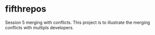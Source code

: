 # fifthrepos
Session 5 merging with conflicts.
This project is to illustrate the merging conflicts with multipls developers.
